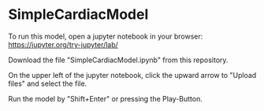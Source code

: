 # SimpleCardiacModel

To run this model, open a jupyter notebook in your browser:
https://jupyter.org/try-jupyter/lab/

Download the file "SimpleCardiacModel.ipynb" from this repository.

On the upper left of the jupyter notebook, click the upward arrow to "Upload files" and select the file.

Run the model by "Shift+Enter" or pressing the Play-Button.
